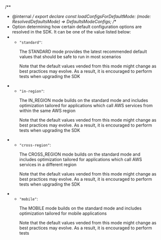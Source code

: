 /**
 * @internal
 */
export declare const loadConfigsForDefaultMode: (mode: ResolvedDefaultsMode) => DefaultsModeConfigs;
/**
 * Option determining how certain default configuration options are resolved in the SDK. It can be one of the value listed below:
 * * `"standard"`: <p>The STANDARD mode provides the latest recommended default values that should be safe to run in most scenarios</p><p>Note that the default values vended from this mode might change as best practices may evolve. As a result, it is encouraged to perform tests when upgrading the SDK</p>
 * * `"in-region"`: <p>The IN_REGION mode builds on the standard mode and includes optimization tailored for applications which call AWS services from within the same AWS region</p><p>Note that the default values vended from this mode might change as best practices may evolve. As a result, it is encouraged to perform tests when upgrading the SDK</p>
 * * `"cross-region"`: <p>The CROSS_REGION mode builds on the standard mode and includes optimization tailored for applications which call AWS services in a different region</p><p>Note that the default values vended from this mode might change as best practices may evolve. As a result, it is encouraged to perform tests when upgrading the SDK</p>
 * * `"mobile"`: <p>The MOBILE mode builds on the standard mode and includes optimization tailored for mobile applications</p><p>Note that the default values vended from this mode might change as best practices may evolve. As a result, it is encouraged to perform tests
